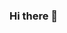 ### Hi there 👋

<!--
**Matshisela/Matshisela** is a ✨ _special_ ✨ repository because its `README.md` (this file) appears on your GitHub profile.

Here are some ideas to get you started:

- 🔭 I’m currently working on statistical modelling 
- 🌱 I’m currently learning Python and R
- 👯 I’m looking to collaborate on data analysis using R
- 🤔 I’m looking for help with creating R dashboards
- 💬 Ask me about experimental designs and statistical computing
- 📫 How to reach me: Twitter and LinkedIn
- 😄 Pronouns: He/His
- ⚡ Fun fact: I don't like to lose
-->
